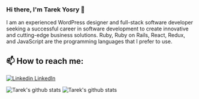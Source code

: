 ### Hi there, I'm Tarek Yosry 👋

I am an experienced WordPress designer and full-stack software developer seeking a successful career in software development to create innovative and cutting-edge business solutions. Ruby, Ruby on Rails, React, Redux, and JavaScript are the programming languages that I prefer to use.

## 📫 How to reach me: 
[![Linkedin](https://i.stack.imgur.com/gVE0j.png) LinkedIn](https://www.linkedin.com/in/tarek-yosry/)

![Tarek's github stats](https://github-readme-stats.vercel.app/api?username=tarek102&show_icons=true&theme=dark)
![Tarek's github stats](https://github-readme-stats.vercel.app/api/top-langs/?username=tarek102&theme=dark&layout=compact)




















